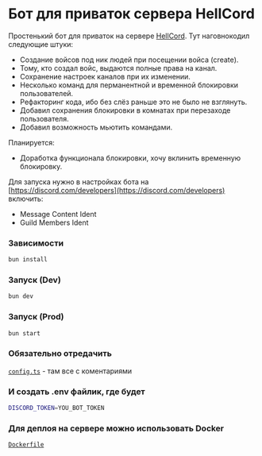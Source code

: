 # Бот для приваток сервера HellCord

Простенький бот для приваток на сервере [HellCord](https://discord.gg/hellcord).
Тут наговнокодил следующие штуки:

- Создание войсов под ник людей при посещении войса (create).
- Тому, кто создал войс, выдаются полные права на канал.
- Сохранение настроек каналов при их изменении.
- Несколько команд для перманентной и временной блокировки пользователей.
- Рефакторинг кода, ибо без слёз раньше это не было не взглянуть.
- Добавил сохранения блокировки в комнатах при перезаходе пользователя.
- Добавил возможность мьютить командами.

Планируется:

- Доработка функционала блокировки, хочу вклинить временную блокировку.

Для запуска нужно в настройках бота на
[https://discord.com/developers](https://discord.com/developers) включить:

- Message Content Ident
- Guild Members Ident

### Зависимости

```bash
bun install
```

### Запуск (Dev)

```bash
bun dev
```

### Запуск (Prod)

```bash
bun start
```

### Обязательно отредачить

[`config.ts`](config.ts) - там все с коментариями

### И создать .env файлик, где будет

```sh
DISCORD_TOKEN=YOU_BOT_TOKEN
```

### Для деплоя на сервере можно использовать Docker

[`Dockerfile`](Dockerfile)
